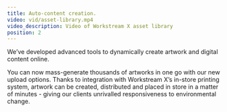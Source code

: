 ```yaml
---
title: Auto-content creation.
video: vid/asset-library.mp4
video_description: Video of Workstream X asset library
position: 2
---
```

We’ve developed advanced tools to dynamically create artwork and digital content online.

You can now mass-generate thousands of artworks in one go with our new upload options. Thanks to integration with Workstream X’s in-store printing system, artwork can be created, distributed and placed in store in a matter of minutes - giving our clients unrivalled responsiveness to environmental change.
